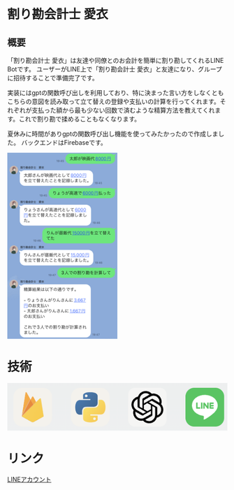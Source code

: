 # 割り勘会計士 愛衣

## 概要
「割り勘会計士 愛衣」は友達や同僚とのお会計を簡単に割り勘してくれるLINE Botです。
ユーザーがLINE上で「割り勘会計士 愛衣」と友達になり、グループに招待することで準備完了です。

実装にはgptの関数呼び出しを利用しており、特に決まった言い方をしなくともこちらの意図を読み取って立て替えの登録や支払いの計算を行ってくれます。それぞれが支払った額から最も少ない回数で済むような精算方法を教えてくれます。これで割り勘で揉めることもなくなります。

夏休みに時間がありgptの関数呼び出し機能を使ってみたかったので作成しました。
バックエンドはFirebaseです。

<img src="/images/warikanbot-line.JPG" width="50%" />

# 技術
![skills](/images/skills.png)

# リンク
[LINEアカウント](https://liff.line.me/1645278921-kWRPP32q/?accountId=671hezvm)
